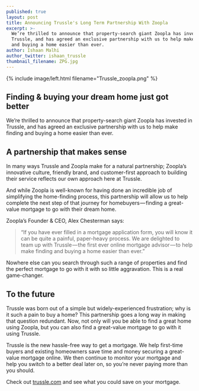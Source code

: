 ```yaml
---
published: true
layout: post
title: Announcing Trussle's Long Term Partnership With Zoopla
excerpt: >-
  We’re thrilled to announce that property-search giant Zoopla has invested in
  Trussle, and has agreed an exclusive partnership with us to help make finding
  and buying a home easier than ever.
author: Ishaan Malhi
author_twitter: ishaan_trussle
thumbnail_filename: ZPG.jpg
---
```

{% include image/left.html filename="Trussle_zoopla.png" %}

## Finding & buying your dream home just got better

We’re thrilled to announce that property-search giant Zoopla has invested in Trussle, and has agreed an exclusive partnership with us to help make finding and buying a home easier than ever.

## A partnership that makes sense

In many ways Trussle and Zoopla make for a natural partnership; Zoopla’s innovative culture, friendly brand, and customer-first approach to building their service reflects our own approach here at Trussle.

And while Zoopla is well-known for having done an incredible job of simplifying the home-finding process, this partnership will allow us to help complete the next step of that journey for homebuyers — finding a great-value mortgage to go with their dream home.

Zoopla’s Founder & CEO, Alex Chesterman says:

> “If you have ever filled in a mortgage application form, you will know it can be quite a painful, paper-heavy process. We are delighted to team up with Trussle — the first ever online mortgage advisor — to help make finding and buying a home easier than ever.”

Nowhere else can you search through such a range of properties and find the perfect mortgage to go with it with so little aggravation. This is a real game-changer.

## To the future

Trussle was born out of a simple but widely-experienced frustration; why is it such a pain to buy a home? This partnership goes a long way in making that question redundant. Now, not only will you be able to find a great home using Zoopla, but you can also find a great-value mortgage to go with it using Trussle.

Trussle is the new hassle-free way to get a mortgage. We help first-time buyers and existing homeowners save time and money securing a great-value mortgage online. We then continue to monitor your mortgage and help you switch to a better deal later on, so you’re never paying more than you should.

Check out [trussle.com](https://www.trussle.com) and see what you could save on your mortgage.
